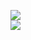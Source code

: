 [![](https://img.shields.io/badge/Made%20With-Github%20Spray-lightgrey.svg?style=for-the-badge&logo=github)](https://github.com/Annihil/github-spray#6279)  
[![](https://i.imgur.com/2DrTn0Z.gif)](https://github.com/Annihil/github-spray)